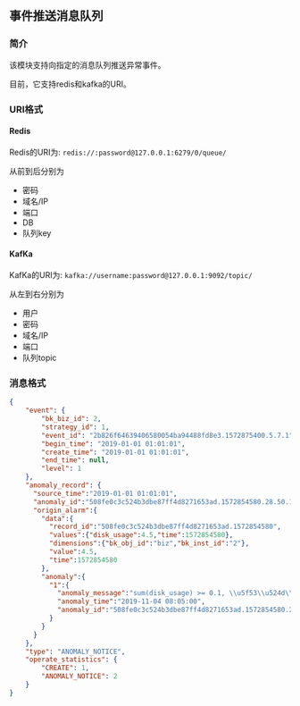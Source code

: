 ## 事件推送消息队列

### 简介

该模块支持向指定的消息队列推送异常事件。

目前，它支持redis和kafka的URI。

### URI格式
#### Redis
Redis的URI为: `redis://:password@127.0.0.1:6279/0/queue/`

从前到后分别为
* 密码
* 域名/IP
* 端口
* DB
* 队列key

#### KafKa
KafKa的URI为: `kafka://username:password@127.0.0.1:9092/topic/`

从左到右分别为
* 用户
* 密码
* 域名/IP
* 端口
* 队列topic

### 消息格式

```json
{
    "event": {
        "bk_biz_id": 2,
        "strategy_id": 1,
        "event_id": "2b826f64639406580054ba94488fd8e3.1572875400.5.7.1",
        "begin_time": "2019-01-01 01:01:01",
        "create_time": "2019-01-01 01:01:01",
        "end_time": null,
        "level": 1
    },
    "anomaly_record": {
      "source_time":"2019-01-01 01:01:01",
      "anomaly_id":"508fe0c3c524b3dbe87ff4d8271653ad.1572854580.28.50.1",
      "origin_alarm":{
        "data":{
          "record_id":"508fe0c3c524b3dbe87ff4d8271653ad.1572854580",
          "values":{"disk_usage":4.5,"time":1572854580},
          "dimensions":{"bk_obj_id":"biz","bk_inst_id":"2"},
          "value":4.5,
          "time":1572854580
        },
        "anomaly":{
          "1":{
            "anomaly_message":"sum(disk_usage) >= 0.1, \\u5f53\\u524d\\u503c4.5",
            "anomaly_time":"2019-11-04 08:05:00",
            "anomaly_id":"508fe0c3c524b3dbe87ff4d8271653ad.1572854580.28.50.1"
          }
        }
      }
    },
    "type": "ANOMALY_NOTICE",
    "operate_statistics": {
        "CREATE": 1,
        "ANOMALY_NOTICE": 2
    }
}
```
